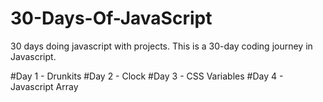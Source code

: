 # 30-Days-Of-JavaScript
30 days doing javascript with projects.
This is a 30-day coding journey in Javascript.

#Day 1 - Drunkits
#Day 2 - Clock
#Day 3 - CSS Variables
#Day 4 - Javascript Array
